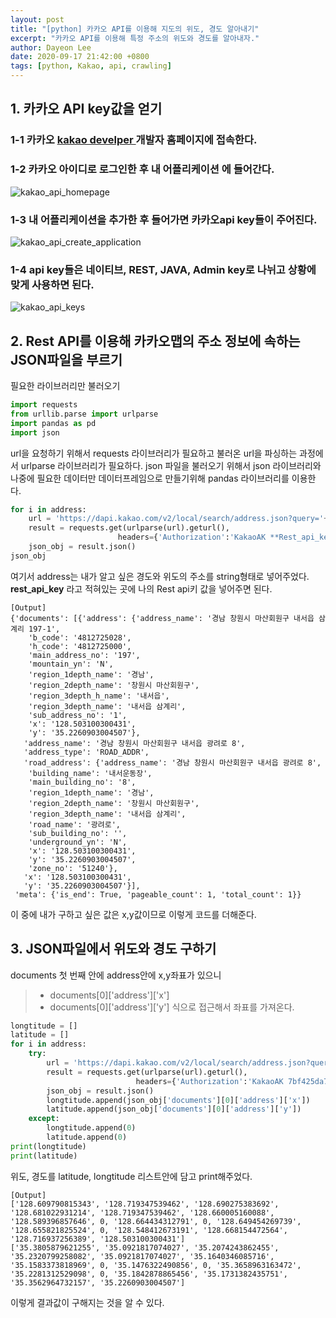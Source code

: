 ```yaml
---
layout: post
title: "[python] 카카오 API를 이용해 지도의 위도, 경도 알아내기"
excerpt: "카카오 API를 이용해 특정 주소의 위도와 경도를 알아내자."
author: Dayeon Lee
date: 2020-09-17 21:42:00 +0800
tags: [python, Kakao, api, crawling]
---
```


## 1. 카카오 API key값을 얻기 

### 1-1 카카오 [kakao develper ](https://developers.kakao.com/) 개발자 홈페이지에 접속한다. 

### 1-2 카카오 아이디로 로그인한 후 **내 어플리케이션** 에 들어간다.  

![kakao_api_homepage](https://user-images.githubusercontent.com/56374342/93410774-954f9f80-f8d4-11ea-82ce-5446458f9e3a.PNG)

### 1-3 내 어플리케이션을 추가한 후 들어가면 **카카오api key**들이 주어진다.

![kakao_api_create_application](https://user-images.githubusercontent.com/56374342/93410937-f6777300-f8d4-11ea-95c1-48184dbfd0bd.PNG)

### 1-4 api key들은 네이티브, REST, JAVA, Admin key로 나뉘고 상황에 맞게 사용하면 된다. 

![kakao_api_keys](https://user-images.githubusercontent.com/56374342/93413554-79e79300-f8da-11ea-9d55-233e9a47651b.PNG)



## 2. Rest API를 이용해 카카오맵의 주소 정보에 속하는 JSON파일을 부르기 

필요한 라이브러리만 불러오기 

```Python
import requests
from urllib.parse import urlparse
import pandas as pd
import json
```

url을 요청하기 위해서 requests 라이브러리가 필요하고 불러온 url을 파싱하는 과정에서 urlparse 라이브러리가 필요하다. 
json 파일을 불러오기 위해서 json 라이브러리와 나중에 필요한 데이터만 데이터프레임으로 만들기위해 pandas 라이브러리를 이용한다. 


```Python
for i in address:
    url = 'https://dapi.kakao.com/v2/local/search/address.json?query='+i
    result = requests.get(urlparse(url).geturl(),
                        headers={'Authorization':'KakaoAK **Rest_api_key**'})
    json_obj = result.json()
json_obj
```
여기서 address는 내가 알고 싶은 경도와 위도의 주소를 string형태로 넣어주었다. 
**rest_api_key** 라고 적혀있는 곳에 나의 Rest api키 값을 넣어주면 된다. 


```
[Output] 
{'documents': [{'address': {'address_name': '경남 창원시 마산회원구 내서읍 삼계리 197-1',
    'b_code': '4812725028',
    'h_code': '4812725000',
    'main_address_no': '197',
    'mountain_yn': 'N',
    'region_1depth_name': '경남',
    'region_2depth_name': '창원시 마산회원구',
    'region_3depth_h_name': '내서읍',
    'region_3depth_name': '내서읍 삼계리',
    'sub_address_no': '1',
    'x': '128.503100300431',
    'y': '35.2260903004507'},
   'address_name': '경남 창원시 마산회원구 내서읍 광려로 8',
   'address_type': 'ROAD_ADDR',
   'road_address': {'address_name': '경남 창원시 마산회원구 내서읍 광려로 8',
    'building_name': '내서운동장',
    'main_building_no': '8',
    'region_1depth_name': '경남',
    'region_2depth_name': '창원시 마산회원구',
    'region_3depth_name': '내서읍 삼계리',
    'road_name': '광려로',
    'sub_building_no': '',
    'underground_yn': 'N',
    'x': '128.503100300431',
    'y': '35.2260903004507',
    'zone_no': '51240'},
   'x': '128.503100300431',
   'y': '35.2260903004507'}],
 'meta': {'is_end': True, 'pageable_count': 1, 'total_count': 1}}
 ```

이 중에 내가 구하고 싶은 값은 x,y값이므로 이렇게 코드를 더해준다. 


## 3. JSON파일에서 위도와 경도 구하기

documents 첫 번째 안에 address안에 x,y좌표가 있으니 
>- documents[0]['address']['x']
>- documents[0]['address']['y']
식으로 접근해서 좌표를 가져온다. 


```python
longtitude = []
latitude = []
for i in address:
    try:
        url = 'https://dapi.kakao.com/v2/local/search/address.json?query='+i
        result = requests.get(urlparse(url).geturl(),
                            headers={'Authorization':'KakaoAK 7bf425da7bc656e27261b380474ef022'})
        json_obj = result.json()
        longtitude.append(json_obj['documents'][0]['address']['x'])
        latitude.append(json_obj['documents'][0]['address']['y'])
    except:
        longtitude.append(0)
        latitude.append(0)
print(longtitude)
print(latitude)
```

위도, 경도를 latitude, longtitude 리스트안에 담고 print해주었다. 

```
[Output] 
['128.609790815343', '128.719347539462', '128.690275383692', '128.681022931214', '128.719347539462', '128.660005160088', '128.589396857646', 0, '128.664434312791', 0, '128.649454269739', '128.655821825524', 0, '128.548412673191', '128.668154472564', '128.716937256389', '128.503100300431']
['35.3805879621255', '35.0921817074027', '35.2074243862455', '35.2320799258082', '35.0921817074027', '35.1640346085716', '35.1583373818969', 0, '35.1476322490856', 0, '35.3658963163472', '35.2281312529098', 0, '35.1842878865456', '35.1731382435751', '35.3562964732157', '35.2260903004507']
```

이렇게 결과값이 구해지는 것을 알 수 있다. 

